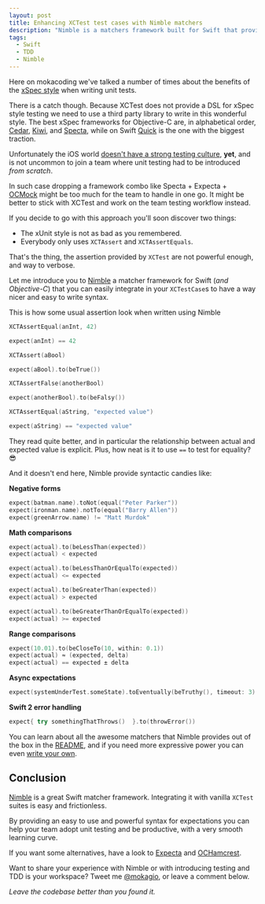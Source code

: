 ```yaml
---
layout: post
title: Enhancing XCTest test cases with Nimble matchers
description: "Nimble is a matchers framework built for Swift that provides powerful and versatile expectations. Writing test within the standard XCTest harness but using Nimble assertions is easier and productive, and a good combination of tools to introduce testing and TDD to colleagues and teams in a frictionless way."
tags:
  - Swift
  - TDD
  - Nimble
---
```


Here on mokacoding we've talked a number of times about the benefits of the [xSpec style](https://mokacoding.com/blog/better-tests-with-specta/) when writing unit tests.

There is a catch though. Because XCTest does not provide a DSL for xSpec style testing we need to use a third party library to write in this wonderful style. The best xSpec frameworks for Objective-C are, in alphabetical order, [Cedar](https://github.com/pivotal/cedar), [Kiwi](https://github.com/kiwi-bdd/Kiwi), and [Specta](https://github.com/specta/specta), while on Swift [Quick](https://github.com/Quick/Quick) is the one with the biggest traction.

Unfortunately the iOS world [doesn't have a strong testing culture](https://mokacoding.com/blog/ios-testing-in-2015/), **yet**, and is not uncommon to join a team where unit testing had to be introduced _from scratch_.

In such case dropping a framework combo like Specta + Expecta + [OCMock](http://ocmock.org/) might be too much for the team to handle in one go. It might be better to stick with XCTest and work on the team testing workflow instead.

If you decide to go with this approach you'll soon discover two things:

- The xUnit style is not as bad as you remembered.
- Everybody only uses `XCTAssert` and `XCTAssertEquals`.

That's the thing, the assertion provided by `XCTest` are not powerful enough, and way to verbose.

Let me introduce you to [Nimble](https://github.com/Quick/Nimble) a matcher framework for Swift (_and Objective-C_) that you can easily integrate in your `XCTestCase`s to have a way nicer and easy to write syntax.

This is how some usual assertion look when written using Nimble

```swift
XCTAssertEqual(anInt, 42)

expect(anInt) == 42
```

```swift
XCTAssert(aBool)

expect(aBool).to(beTrue())
```

```swift
XCTAssertFalse(anotherBool)

expect(anotherBool).to(beFalsy())
```

```swift
XCTAssertEqual(aString, "expected value")

expect(aString) == "expected value"
```

They read quite better, and in particular the relationship between actual and expected value is explicit. Plus, how neat is it to use `==` to test for equality? 😎

And it doesn't end here, Nimble provide syntactic candies like:

**Negative forms**

```swift
expect(batman.name).toNot(equal("Peter Parker"))
expect(ironman.name).notTo(equal("Barry Allen"))
expect(greenArrow.name) != "Matt Murdok"
```

**Math comparisons**

```swift
expect(actual).to(beLessThan(expected))
expect(actual) < expected

expect(actual).to(beLessThanOrEqualTo(expected))
expect(actual) <= expected

expect(actual).to(beGreaterThan(expected))
expect(actual) > expected

expect(actual).to(beGreaterThanOrEqualTo(expected))
expect(actual) >= expected
```

**Range comparisons**

```swift
expect(10.01).to(beCloseTo(10, within: 0.1))
expect(actual) ≈ (expected, delta)
expect(actual) == expected ± delta
```

**Async expectations**

```swift
expect(systemUnderTest.someState).toEventually(beTruthy(), timeout: 3)
```

**Swift 2 error handling**

```swift
expect{ try somethingThatThrows()  }.to(throwError())
```

You can learn about all the awesome matchers that Nimble provides out of the box in the [README](https://github.com/Quick/Nimble#built-in-matcher-functions), and if you need more expressive power you can even [write your own](https://github.com/Quick/Nimble#writing-your-own-matchers).

## Conclusion

[Nimble](https://github.com/Quick/Nimble) is a great Swift matcher framework. Integrating it with vanilla `XCTest` suites is easy and frictionless.

By providing an easy to use and powerful syntax for expectations you can help your team adopt unit testing and be productive, with a very smooth learning curve.

If you want some alternatives, have a look to [Expecta](https://github.com/specta/expecta) and [OCHamcrest](https://github.com/hamcrest/OCHamcrest).

Want to share your experience with Nimble or with introducing testing and TDD is your workspace? Tweet me [@mokagio](https://twitter.com/mokagio), or leave a comment below.

_Leave the codebase better than you found it._
